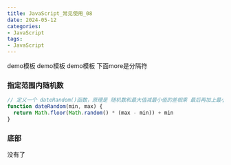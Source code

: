 ```yaml
---
title: JavaScript_常见使用_08
date: 2024-05-12
categories: 
- JavaScript
tags:
- JavaScript
---
```

demo模板
demo模板
demo模板
下面more是分隔符

<!-- more -->

### 指定范围内随机数

```js
// 定义一个 dateRandom()函数，原理是 随机数和最大值减最小值的差相乘 最后再加上最小值。
function dateRandom(min, max) {
  return Math.floor(Math.random() * (max - min)) + min
}
```




### 底部

没有了
























